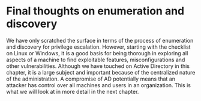 # Final thoughts on enumeration and discovery

We have only scratched the surface in terms of the process of enumeration and discovery for privilege escalation. However, starting with the checklist on Linux or Windows, it is a good basis for being thorough in exploring all aspects of a machine to find exploitable features, misconfigurations and other vulnerabilities. Although we have touched on Active Directory in this chapter, it is a large subject and important because of the centralized nature of the administration. A compromise of AD potentially means that an attacker has control over all machines and users in an organization. This is what we will look at in more detail in the next chapter.

